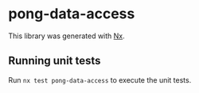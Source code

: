 # pong-data-access

This library was generated with [Nx](https://nx.dev).

## Running unit tests

Run `nx test pong-data-access` to execute the unit tests.
